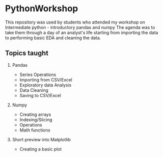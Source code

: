 # PythonWorkshop

This repository was used by students who attended my workshop on Intermediate python - introductory pandas and numpy
The agenda was to take them through a day of an analyst's life starting from importing the data to performing basic EDA and cleaning the data. 

## Topics taught

1. Pandas 
    * Series Operations
    * Importing from CSV/Excel
    * Exploratory data Analysis
    * Data Cleaning 
    * Saving to CSV/Excel
    
2. Numpy
    * Creating arrays
    * Indexing/Slicing
    * Operations
    * Math functions

3. Short preview into Matplotlib
    * Creating a basic plot

